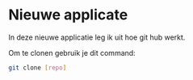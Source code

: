 # Nieuwe applicate

In deze nieuwe applicatie leg ik uit hoe git hub werkt. 

Om te clonen gebruik je dit command: 
``` bash
git clone [repo]
```

